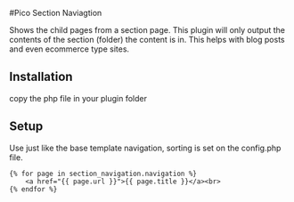 #Pico Section Naviagtion

Shows the child pages from a section page.
This plugin will only output the contents of the section (folder) the content is in.
This helps with blog posts and even ecommerce type sites.


Installation
------------

copy the php file in your plugin folder

Setup
-----

Use just like the base template navigation, sorting is set on the config.php file.

    {% for page in section_navigation.navigation %}
        <a href="{{ page.url }}">{{ page.title }}</a><br>
    {% endfor %}
